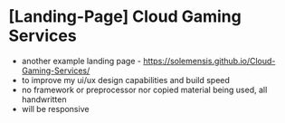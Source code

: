 # [Landing-Page] Cloud Gaming Services
 - another example landing page - https://solemensis.github.io/Cloud-Gaming-Services/
 - to improve my ui/ux design capabilities and build speed
 - no framework or preprocessor nor copied material being used, all handwritten
 - will be responsive
